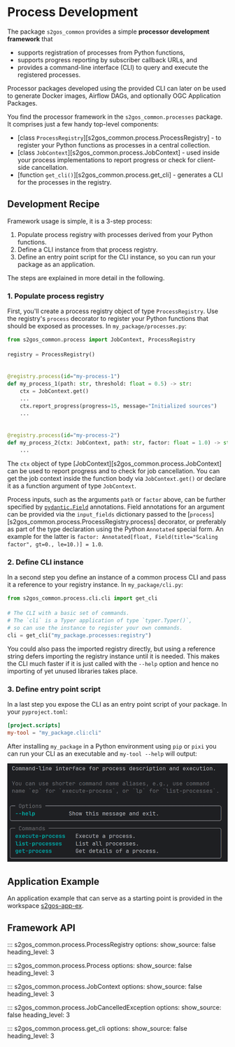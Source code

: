 # Process Development

The package `s2gos_common` provides a simple **processor development framework** that

  - supports registration of processes from Python functions,  
  - supports progress reporting by subscriber callback URLs, and
  - provides a command-line interface (CLI) to query and execute 
    the registered processes.

Processor packages developed using the provided CLI can later on be used to
generate Docker images, Airflow DAGs, and optionally OGC Application Packages.

You find the processor framework in the `s2gos_common.processes` package. 
It comprises just a few handy top-level components:

* [class `ProcessRegistry`][s2gos_common.process.ProcessRegistry] - to register your 
  Python functions as processes in a central collection.
* [class `JobContext`][s2gos_common.process.JobContext] - used inside your process 
  implementations to report progress or check for client-side cancellation.  
* [function `get_cli()`][s2gos_common.process.get_cli] - generates a CLI for the 
  processes in the registry.


## Development Recipe

Framework usage is simple, it is a 3-step process: 

1. Populate process registry with processes derived from your Python functions.
2. Define a CLI instance from that process registry.
3. Define an entry point script for the CLI instance, so you can run your package 
   as an application.

The steps are explained in more detail in the following.

### 1. Populate process registry

First, you'll create a process registry object of type `ProcessRegistry`.
Use the registry's `process` decorator to register your Python functions 
that should be exposed as processes. In `my_package/processes.py`:

```python
from s2gos_common.process import JobContext, ProcessRegistry

registry = ProcessRegistry()


@registry.process(id="my-process-1")
def my_process_1(path: str, threshold: float = 0.5) -> str:
    ctx = JobContext.get()
    ...
    ctx.report_progress(progress=15, message="Initialized sources")
    ...


@registry.process(id="my-process-2")
def my_process_2(ctx: JobContext, path: str, factor: float = 1.0) -> str:
    ...
```

The `ctx` object of type [JobContext][s2gos_common.process.JobContext]
can be used to report progress and to check for job cancellation.
You can get the job context inside the function body via `JobContext.get()` 
or declare it as a function argument of type `JobContext`.

Process inputs, such as the arguments `path` or `factor` above, 
can be further specified by 
[`pydantic.Field`](https://docs.pydantic.dev/latest/concepts/fields/) annotations.
Field annotations for an argument can be provided via the `input_fields` dictionary 
passed  to the [`process`][s2gos_common.process.ProcessRegistry.process] decorator, 
or preferably as part of the type declaration using the Python `Annotated` 
special form. An example for the latter is
`factor: Annotated[float, Field(title="Scaling factor", gt=0., le=10.)] = 1.0`.

### 2. Define CLI instance

In a second step you define an instance of a common process CLI and pass it 
a reference to your registry instance. In `my_package/cli.py`:

```python
from s2gos_common.process.cli.cli import get_cli

# The CLI with a basic set of commands.
# The `cli` is a Typer application of type `typer.Typer()`,
# so can use the instance to register your own commands.
cli = get_cli("my_package.processes:registry")
```

You could also pass the imported registry directly, but using a 
reference string defers importing the registry instance until it is 
needed. This makes the CLI much faster if it is just called with
the `--help` option and hence no importing of yet unused libraries 
takes place. 

### 3. Define entry point script

In a last step you expose the CLI as an entry point script of your package. 
In your `pyproject.toml`:

```toml
[project.scripts]
my-tool = "my_package.cli:cli"
```

After installing `my_package` in a Python environment using `pip` or `pixi`
you can run your CLI as an executable and `my-tool --help` will output:

![process-cli.png](assets/process-cli.png)

## Application Example

An application example that can serve as a starting point is provided in the workspace 
[s2gos-app-ex](https://github.com/s2gos-dev/s2gos-controller/tree/main/s2gos-app-ex).


## Framework API

::: s2gos_common.process.ProcessRegistry
    options:
      show_source: false
      heading_level: 3

::: s2gos_common.process.Process
    options:
      show_source: false
      heading_level: 3

::: s2gos_common.process.JobContext
    options:
      show_source: false
      heading_level: 3

::: s2gos_common.process.JobCancelledException
    options:
      show_source: false
      heading_level: 3

::: s2gos_common.process.get_cli
    options:
      show_source: false
      heading_level: 3
